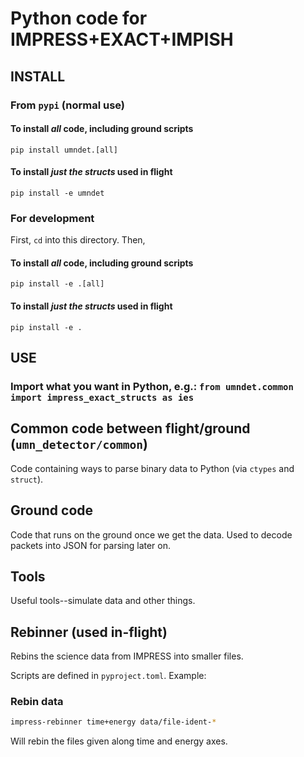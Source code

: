 # Python code for IMPRESS+EXACT+IMPISH

## INSTALL
### From `pypi` (normal use)
#### To install _all_ code, including ground scripts
`pip install umndet.[all]`
#### To install _just the structs_ used in flight
`pip install -e umndet`

### For development
First, `cd` into this directory. Then,
#### To install _all_ code, including ground scripts
`pip install -e .[all]`
#### To install _just the structs_ used in flight
`pip install -e .`

## USE
### Import what you want in Python, e.g.: `from umndet.common import impress_exact_structs as ies`

## Common code between flight/ground (`umn_detector/common`)
Code containing ways to parse binary data to Python (via `ctypes` and `struct`).

## Ground code
Code that runs on the ground once we get the data.
Used to decode packets into JSON for parsing later on.

## Tools
Useful tools--simulate data and other things.

## Rebinner (used in-flight)
Rebins the science data from IMPRESS into smaller files.

Scripts are defined in `pyproject.toml`. Example:
### Rebin data
```bash
impress-rebinner time+energy data/file-ident-*
```
Will rebin the files given along time and energy axes.

